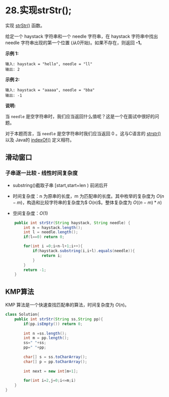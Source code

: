 # 28.实现strStr();


实现 [strStr()](https://baike.baidu.com/item/strstr/811469) 函数。

给定一个 haystack 字符串和一个 needle 字符串，在 haystack 字符串中找出 needle 字符串出现的第一个位置 (从0开始)。如果不存在，则返回 **-1**。

**示例 1:**

```
输入: haystack = "hello", needle = "ll"
输出: 2
```

**示例 2:**

```
输入: haystack = "aaaaa", needle = "bba"
输出: -1
```

**说明:**

当 `needle` 是空字符串时，我们应当返回什么值呢？这是一个在面试中很好的问题。

对于本题而言，当 `needle` 是空字符串时我们应当返回 0 。这与C语言的 [strstr()](https://baike.baidu.com/item/strstr/811469) 以及 Java的 [indexOf()](https://docs.oracle.com/javase/7/docs/api/java/lang/String.html#indexOf(java.lang.String)) 定义相符。

## 滑动窗口

### 子串逐一比较 - 线性时间复杂度

- substring()截取子串  [start,start+len ) 前闭后开

- 时间复杂度：n 为原串的长度，m 为匹配串的长度。其中枚举的复杂度为 $O(n - m)$，构造和比较字符串的复杂度为$ O(n)$。整体复杂度为 $O((n - m) * n)$

- 空间复杂度：$O(1)$

~~~java
    public int strStr(String haystack, String needle) {
        int n = haystack.length();
        int l = needle.length();
        if(l==0) return 0;

        for(int i =0;i<n-l+1;i++){
            if(haystack.substring(i,i+l).equals(needle)){
                return i;
            }
        }
        return -1;
    }
~~~



## KMP算法

KMP 算法是一个快速查找匹配串的算法，时间复杂度为 $O(n)$。

~~~java
class Solution{
	public int strStr(String ss,String pp){
        if(pp.isEmpty()) return 0;
        
        int n =ss.length();
        int m = pp.length();
        ss=" "+ss;
        pp=" "+pp;
        
        char[] s = ss.toCharArray();
        char[] p = pp.toCharArray();
        
        int next = new int[m+1];
        
        for(int i=2,j=0;i<=m;i)
	}
}
~~~

